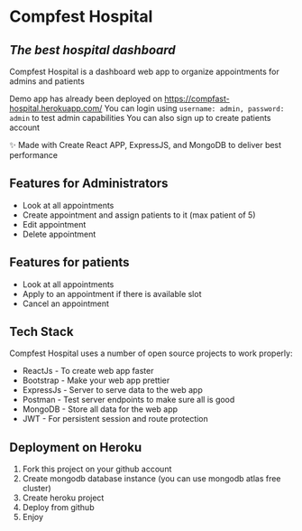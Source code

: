 # Compfest Hospital
## _The best hospital dashboard_

Compfest Hospital is a dashboard web app to organize appointments for admins and patients

Demo app has already been deployed on https://compfast-hospital.herokuapp.com/
You can login using `username: admin, password: admin` to test admin capabilities
You can also sign up to create patients account

✨ Made with Create React APP, ExpressJS, and MongoDB to deliver best performance

## Features for Administrators

- Look at all appointments
- Create appointment and assign patients to it (max patient of 5)
- Edit appointment
- Delete appointment

## Features for patients

- Look at all appointments
- Apply to an appointment if there is available slot
- Cancel an appointment

## Tech Stack

Compfest Hospital uses a number of open source projects to work properly:

- ReactJs   - To create web app faster
- Bootstrap - Make your web app prettier
- ExpressJs - Server to serve data to the web app
- Postman   - Test server endpoints to make sure all is good
- MongoDB   - Store all data for the web app
- JWT       - For persistent session and route protection

## Deployment on Heroku

1. Fork this project on your github account
2. Create mongodb database instance (you can use mongodb atlas free cluster)
3. Create heroku project
4. Deploy from github
5. Enjoy
